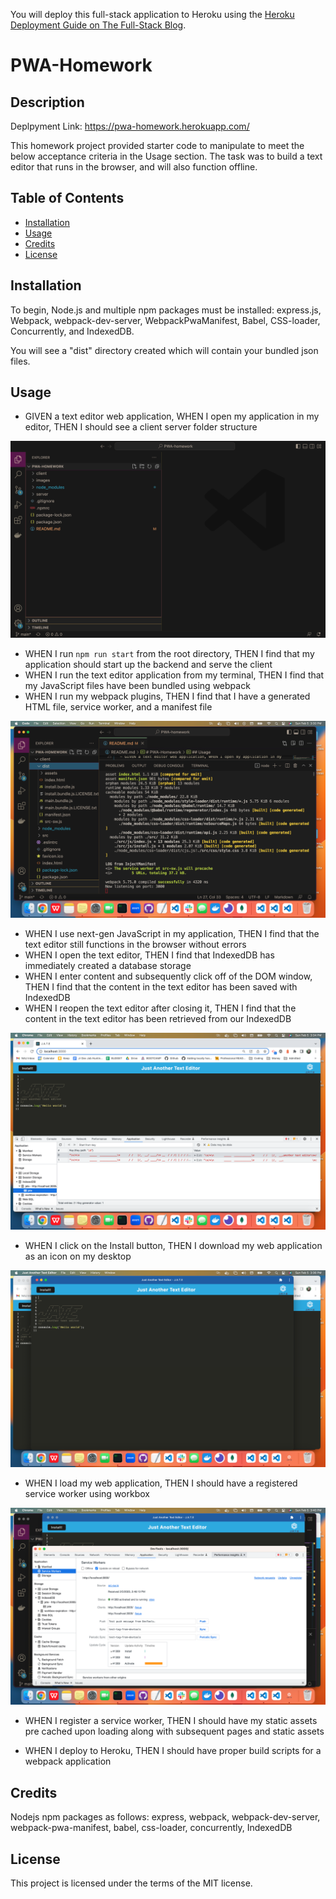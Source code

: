 You will deploy this full-stack application to Heroku using the [Heroku Deployment Guide on The Full-Stack Blog](https://coding-boot-camp.github.io/full-stack/heroku/heroku-deployment-guide).


# PWA-Homework

## Description

Deplpyment Link: https://pwa-homework.herokuapp.com/

This homework project provided starter code to manipulate to meet the below acceptance criteria in the Usage section. The task was to build a text editor that runs in the browser, and will also function offline.

## Table of Contents

- [Installation](#installation)
- [Usage](#usage)
- [Credits](#credits)
- [License](#license)

## Installation

To begin, Node.js and multiple npm packages must be installed: express.js, Webpack, webpack-dev-server, WebpackPwaManifest, Babel, CSS-loader, Concurrently, and IndexedDB.

You will see a "dist" directory created which will contain your bundled json files.

## Usage

- GIVEN a text editor web application, WHEN I open my application in my editor, THEN I should see a client server folder structure

![folders](./images/folders.png)

- WHEN I run `npm run start` from the root directory, THEN I find that my application should start up the backend and serve the client
- WHEN I run the text editor application from my terminal, THEN I find that my JavaScript files have been bundled using webpack
- WHEN I run my webpack plugins, THEN I find that I have a generated HTML file, service worker, and a manifest file

![bundles](./images/bundles.png)

- WHEN I use next-gen JavaScript in my application, THEN I find that the text editor still functions in the browser without errors
- WHEN I open the text editor, THEN I find that IndexedDB has immediately created a database storage
- WHEN I enter content and subsequently click off of the DOM window, THEN I find that the content in the text editor has been saved with IndexedDB
- WHEN I reopen the text editor after closing it, THEN I find that the content in the text editor has been retrieved from our IndexedDB

![jate](./images/jate.png)

- WHEN I click on the Install button, THEN I download my web application as an icon on my desktop

![installed](./images/installed.png)

- WHEN I load my web application, THEN I should have a registered service worker using workbox

![sw](./images/sw.png)

- WHEN I register a service worker, THEN I should have my static assets pre cached upon loading along with subsequent pages and static assets

- WHEN I deploy to Heroku, THEN I should have proper build scripts for a webpack application

## Credits

Nodejs
npm packages as follows: express, webpack, webpack-dev-server, webpack-pwa-manifest, babel, css-loader, concurrently, IndexedDB

## License

This project is licensed under the terms of the MIT license.